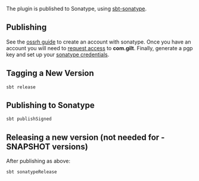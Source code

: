 The plugin is published to Sonatype, using [sbt-sonatype](https://github.com/xerial/sbt-sonatype).

## Publishing

See the [ossrh guide](http://central.sonatype.org/pages/ossrh-guide.html) to create an account with sonatype. Once you have an account you will need to [request access](https://issues.sonatype.org/browse/OSSRH-21756) to **com.gilt**. Finally, generate a pgp key and set up your [sonatype credentials](http://www.scala-sbt.org/release/docs/Using-Sonatype.html).

## Tagging a New Version

    sbt release

## Publishing to Sonatype

    sbt publishSigned

## Releasing a new version (not needed for -SNAPSHOT versions)

After publishing as above:

    sbt sonatypeRelease
